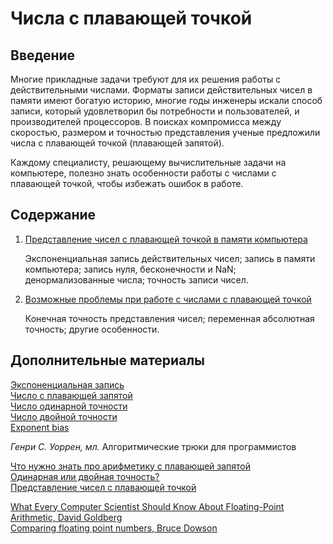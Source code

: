 # Числа с плавающей точкой

## Введение

Многие прикладные задачи требуют для их решения работы с действительными числами. Форматы записи действительных чисел в памяти имеют богатую историю, многие годы инженеры искали способ записи, который удовлетворил бы потребности и пользователей, и производителей процессоров. В поисках компромисса между скоростью, размером и точностью представления ученые предложили числа с плавающей точкой (плавающей запятой).  

Каждому специалисту, решающему вычислительные задачи на компьютере, полезно знать особенности работы с числами с плавающей точкой, чтобы избежать ошибок в работе.  

## Содержание

1. [Представление чисел с плавающей точкой в памяти компьютера](InMemory.md)  

   Экспоненциальная запись действительных чисел; запись в памяти компьютера; запись нуля, бесконечности и NaN; денормализованные числа; точность записи чисел.  

2. [Возможные проблемы при работе с числами с плавающей точкой](Problems.md)  

   Конечная точность представления чисел; переменная абсолютная точность; другие особенности.  

## Дополнительные материалы

[Экспоненциальная запись](https://ru.wikipedia.org/wiki/Экспоненциальная_запись)  
[Число с плавающей запятой](https://ru.wikipedia.org/wiki/Число_с_плавающей_запятой)  
[Число одинарной точности](https://ru.wikipedia.org/wiki/Число_одинарной_точности)  
[Число двойной точности](https://ru.wikipedia.org/wiki/Число_двойной_точности)  
[Exponent bias](https://en.wikipedia.org/wiki/Exponent_bias)



*Генри С. Уоррен, мл.* Алгоритмические трюки для программистов  



[Что нужно знать про арифметику с плавающей запятой](https://habr.com/ru/post/112953/)  
[Одинарная или двойная точность?](https://habr.com/ru/post/331814/)  
[Представление чисел с плавающей точкой](https://neerc.ifmo.ru/wiki/index.php?title=Представление_чисел_с_плавающей_точкой)  



[What Every Computer Scientist Should Know About Floating-Point Arithmetic, David Goldberg](https://www.validlab.com/goldberg/paper.pdf)  
[Comparing floating point numbers, Bruce Dowson](https://randomascii.wordpress.com/2012/02/25/comparing-floating-point-numbers-2012-edition/)  

